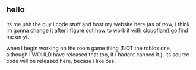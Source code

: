 ## hello
its me uhh the guy i code stuff and host my website here (as of now, i think im gonna change it after i figure out how to work it with cloudflare)
go find me on yt.

when i begin working on the room game thing (NOT the roblox one, although i WOULD have released that too, if i hadent canned it.), its source code will be released here, becase i like oss. 

<!--
**RobotsAreeCool/RobotsAreeCool** is a ✨ _special_ ✨ repository because its `README.md` (this file) appears on your GitHub profile.

Here are some ideas to get you started:

- 🔭 I’m currently working on ...
- 🌱 I’m currently learning ...
- 👯 I’m looking to collaborate on ...
- 🤔 I’m looking for help with ...
- 💬 Ask me about ...
- 📫 How to reach me: ...
- 😄 Pronouns: ...
- ⚡ Fun fact: ...
-->
